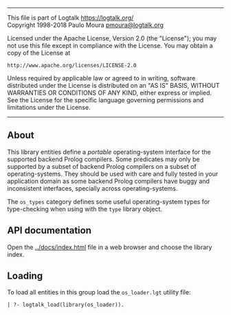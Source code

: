 ________________________________________________________________________

This file is part of Logtalk <https://logtalk.org/>  
Copyright 1998-2018 Paulo Moura <pmoura@logtalk.org>

Licensed under the Apache License, Version 2.0 (the "License");
you may not use this file except in compliance with the License.
You may obtain a copy of the License at

    http://www.apache.org/licenses/LICENSE-2.0

Unless required by applicable law or agreed to in writing, software
distributed under the License is distributed on an "AS IS" BASIS,
WITHOUT WARRANTIES OR CONDITIONS OF ANY KIND, either express or implied.
See the License for the specific language governing permissions and
limitations under the License.
________________________________________________________________________


About
-----

This library entities define a *portable* operating-system interface for the
supported backend Prolog compilers. Some predicates may only be supported
by a subset of backend Prolog compilers on a subset of operating-systems.
They should be used with care and fully tested in your application domain
as some backend Prolog compilers have buggy and inconsistent interfaces,
specially across operating-systems.

The `os_types` category defines some useful operating-system types for
type-checking when using with the `type` library object.


API documentation
-----------------

Open the [../docs/index.html](../docs/index.html) file in a web browser
and choose the library index.


Loading
-------

To load all entities in this group load the `os_loader.lgt` utility file:

	| ?- logtalk_load(library(os_loader)).
